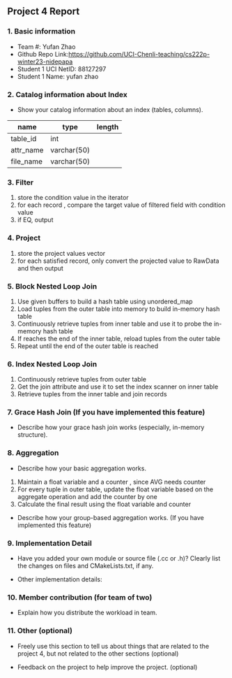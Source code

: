 ## Project 4 Report


### 1. Basic information
- Team #: Yufan Zhao
- Github Repo Link:https://github.com/UCI-Chenli-teaching/cs222p-winter23-nidepapa
- Student 1 UCI NetID: 88127297
- Student 1 Name: yufan zhao


### 2. Catalog information about Index
- Show your catalog information about an index (tables, columns).

| name      | type        | length |
|-----------|-------------|--------|
| table_id  | int         |        |
| attr_name | varchar(50) |        |
| file_name | varchar(50) |        |



### 3. Filter
1. store the condition value in the iterator
2. for each record , compare the target value of filtered field with condition value
3. if EQ, output



### 4. Project
1. store the project values vector
2. for each satisfied record, only convert the projected value to RawData and then output



### 5. Block Nested Loop Join
1. Use given buffers to build a hash table using unordered_map
2. Load tuples from the outer table into memory to build in-memory hash table 
3. Continuously retrieve tuples from inner table and use it to probe the in-memory hash table 
4. If reaches the end of the inner table, reload tuples from the outer table 
5. Repeat until the end of the outer table is reached


### 6. Index Nested Loop Join
1. Continuously retrieve tuples from outer table
2. Get the join attribute and use it to set the index scanner on inner table
3. Retrieve tuples from the inner table and join records


### 7. Grace Hash Join (If you have implemented this feature)
- Describe how your grace hash join works (especially, in-memory structure).



### 8. Aggregation
- Describe how your basic aggregation works.
1. Maintain a float variable and a counter , since AVG needs counter
2. For every tuple in outer table, update the float variable based on the aggregate operation and add the counter by one
3. Calculate the final result using the float variable and counter


- Describe how your group-based aggregation works. (If you have implemented this feature)



### 9. Implementation Detail
- Have you added your own module or source file (.cc or .h)?
  Clearly list the changes on files and CMakeLists.txt, if any.



- Other implementation details:



### 10. Member contribution (for team of two)
- Explain how you distribute the workload in team.



### 11. Other (optional)
- Freely use this section to tell us about things that are related to the project 4, but not related to the other sections (optional)



- Feedback on the project to help improve the project. (optional)